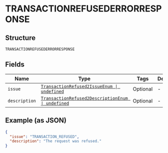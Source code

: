 
# TRANSACTIONREFUSEDERRORRESPONSE

## Structure

`TRANSACTIONREFUSEDERRORRESPONSE`

## Fields

| Name | Type | Tags | Description |
|  --- | --- | --- | --- |
| `issue` | [`TransactionRefused2IssueEnum \| undefined`](../../doc/models/transaction-refused-2-issue-enum.md) | Optional | - |
| `description` | [`TransactionRefused2DescriptionEnum \| undefined`](../../doc/models/transaction-refused-2-description-enum.md) | Optional | - |

## Example (as JSON)

```json
{
  "issue": "TRANSACTION_REFUSED",
  "description": "The request was refused."
}
```

